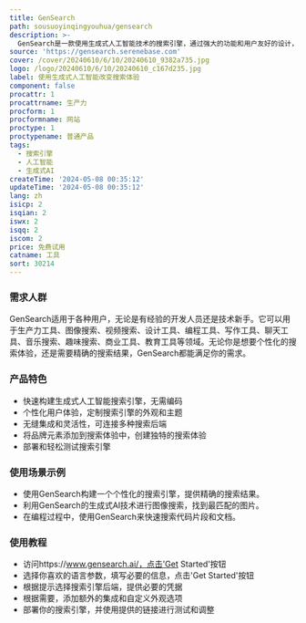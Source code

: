 ```yaml
---
title: GenSearch
path: sousuoyinqingyouhua/gensearch
description: >-
  GenSearch是一款使用生成式人工智能技术的搜索引擎，通过强大的功能和用户友好的设计，提供精确的搜索结果，增强用户参与度和满意度。它不需要编写任何代码即可实现搜索引擎的部署和交付。GenSearch正在不断改进，计划推出API接口、数据驱动洞察和对话式搜索等功能。
source: 'https://gensearch.serenebase.com'
cover: /cover/20240610/6/10/20240610_9382a735.jpg
logo: /logo/20240610/6/10/20240610_c167d235.jpg
label: 使用生成式人工智能改变搜索体验
component: false
procattr: 1
procattrname: 生产力
procform: 1
procformname: 网站
proctype: 1
proctypename: 普通产品
tags:
  - 搜索引擎
  - 人工智能
  - 生成式AI
createTime: '2024-05-08 00:35:12'
updateTime: '2024-05-08 00:35:12'
lang: zh
isicp: 2
isqian: 2
iswx: 2
isqq: 2
iscom: 2
price: 免费试用
catname: 工具
sort: 30214
---
```




### 需求人群
GenSearch适用于各种用户，无论是有经验的开发人员还是技术新手。它可以用于生产力工具、图像搜索、视频搜索、设计工具、编程工具、写作工具、聊天工具、音乐搜索、趣味搜索、商业工具、教育工具等领域。无论你是想要个性化的搜索体验，还是需要精确的搜索结果，GenSearch都能满足你的需求。

### 产品特色
* 快速构建生成式人工智能搜索引擎，无需编码
* 个性化用户体验，定制搜索引擎的外观和主题
* 无缝集成和灵活性，可连接多种搜索后端
* 将品牌元素添加到搜索体验中，创建独特的搜索体验
* 部署和轻松测试搜索引擎

### 使用场景示例
* 使用GenSearch构建一个个性化的搜索引擎，提供精确的搜索结果。
* 利用GenSearch的生成式AI技术进行图像搜索，找到最匹配的图片。
* 在编程过程中，使用GenSearch来快速搜索代码片段和文档。

### 使用教程
* 访问https://www.gensearch.ai/，点击'Get Started'按钮
* 选择你喜欢的语言参数，填写必要的信息，点击'Get Started'按钮
* 根据提示选择搜索引擎后端，提供必要的凭据
* 根据需要，添加额外的集成和自定义外观选项
* 部署你的搜索引擎，并使用提供的链接进行测试和调整

  
